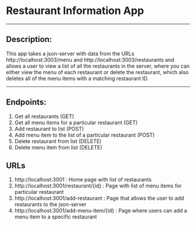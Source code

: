 # Restaurant Information App
_____________________________
## Description:
This app takes a json-server with data from the URLs http://localhost:3003/menu and http://localhost:3003/restaurants
and allows a user to view a list of all the restaurants in the server, where you can either view the menu of each restaurant or delete the restaurant,
which also deletes all of the menu items with a matching restaurant ID.
_____________________________
## Endpoints:
1. Get all restaurants (GET)
2. Get all menu items for a particular restaurant (GET)
3. Add restaurant to list (POST)
4. Add menu item to the list of a particular restaurant (POST)
5. Delete restaurant from list (DELETE)
6. Delete menu item from list (DELETE)

## URLs
1. http://localhost:3001 : Home page with list of restaurants
2. http://localhost:3001/restaurant/{id} : Page with list of menu items for particular restaurant
3. http://localhost:3001/add-restaurant : Page that allows the user to add restaurants to the json-server
4. http://localhost:3001/add-menu-item/{id} : Page where users can add a menu item to a specific restaurant